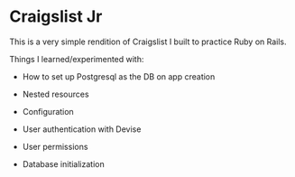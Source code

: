 # Craigslist Jr

This is a very simple rendition of Craigslist I built to practice Ruby on Rails.

Things I learned/experimented with:

* How to set up Postgresql as the DB on app creation

* Nested resources

* Configuration

* User authentication with Devise

* User permissions

* Database initialization
